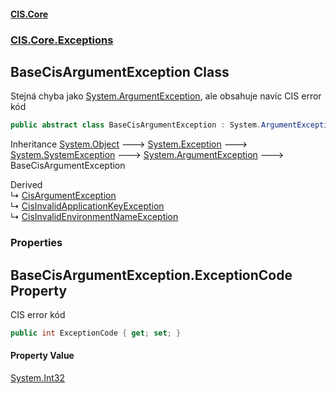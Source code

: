 #### [CIS.Core](index.md 'index')
### [CIS.Core.Exceptions](CIS.Core.Exceptions.md 'CIS.Core.Exceptions')

## BaseCisArgumentException Class

Stejná chyba jako [System.ArgumentException](https://docs.microsoft.com/en-us/dotnet/api/System.ArgumentException 'System.ArgumentException'), ale obsahuje navíc CIS error kód

```csharp
public abstract class BaseCisArgumentException : System.ArgumentException
```

Inheritance [System.Object](https://docs.microsoft.com/en-us/dotnet/api/System.Object 'System.Object') &#129106; [System.Exception](https://docs.microsoft.com/en-us/dotnet/api/System.Exception 'System.Exception') &#129106; [System.SystemException](https://docs.microsoft.com/en-us/dotnet/api/System.SystemException 'System.SystemException') &#129106; [System.ArgumentException](https://docs.microsoft.com/en-us/dotnet/api/System.ArgumentException 'System.ArgumentException') &#129106; BaseCisArgumentException

Derived  
&#8627; [CisArgumentException](CIS.Core.Exceptions.CisArgumentException.md 'CIS.Core.Exceptions.CisArgumentException')  
&#8627; [CisInvalidApplicationKeyException](CIS.Core.Exceptions.CisInvalidApplicationKeyException.md 'CIS.Core.Exceptions.CisInvalidApplicationKeyException')  
&#8627; [CisInvalidEnvironmentNameException](CIS.Core.Exceptions.CisInvalidEnvironmentNameException.md 'CIS.Core.Exceptions.CisInvalidEnvironmentNameException')
### Properties

<a name='CIS.Core.Exceptions.BaseCisArgumentException.ExceptionCode'></a>

## BaseCisArgumentException.ExceptionCode Property

CIS error kód

```csharp
public int ExceptionCode { get; set; }
```

#### Property Value
[System.Int32](https://docs.microsoft.com/en-us/dotnet/api/System.Int32 'System.Int32')